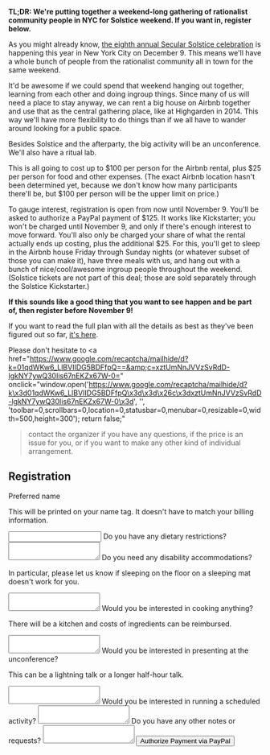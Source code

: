 **TL;DR: We're putting together a weekend-long gathering of rationalist
community people in NYC for Solstice weekend. If you want in, register below.**

As you might already know, <a
href="https://www.kickstarter.com/projects/1939801081/1947831394?ref=372512&token=a34aafd9"
target="_blank">the eighth annual Secular Solstice celebration</a> is
happening this year in New York City on December 9. This means we'll have a
whole bunch of people from the rationalist community all in town for the same
weekend.

It'd be awesome if we could spend that weekend hanging out together, learning
from each other and doing ingroup things. Since many of us will need a place to
stay anyway, we can rent a big house on Airbnb together and use that as the
central gathering place, like at Highgarden in 2014. This way we'll have more
flexibility to do things than if we all have to wander around looking for a
public space.

Besides Solstice and the afterparty, the big activity will be an unconference.
We'll also have a ritual lab.

This is all going to cost up to $100 per person for the Airbnb rental, plus $25
per person for food and other expenses. (The exact Airbnb location hasn't been
determined yet, because we don't know how many participants there'll be, but
$100 per person will be the upper limit on price.)

To gauge interest, registration is open from now until November 9. You'll be
asked to authorize a PayPal payment of $125. It works like Kickstarter; you
won't be charged until November 9, and only if there's enough interest to move
forward. You'll also only be charged your share of what the rental actually ends
up costing, plus the additional $25. For this, you'll get to sleep in the Airbnb
house Friday through Sunday nights (or whatever subset of those you can make
it), have three meals with us, and hang out with a bunch of nice/cool/awesome
ingroup people throughout the weekend. (Solstice tickets are not part of this
deal; those are sold separately through the Solstice Kickstarter.)

**If this sounds like a good thing that you want to see happen and be part of,
then register before November 9!**

If you want to read the full plan with all the details as best as they've been
figured out so far, [it's here](plan).

Please don't hesitate to <a
href="https://www.google.com/recaptcha/mailhide/d?k=01qdWKw6_LlBVIIDG5BDFfpQ==&amp;c=xztUmNnJVVzSvRdD-lgkNY7ywQ30Iis67nEKZx67W-0="
onclick="window.open('https://www.google.com/recaptcha/mailhide/d?k\x3d01qdWKw6_LlBVIIDG5BDFfpQ\x3d\x3d\x26c\x3dxztUmNnJVVzSvRdD-lgkNY7ywQ30Iis67nEKZx67W-0\x3d', '', 'toolbar=0,scrollbars=0,location=0,statusbar=0,menubar=0,resizable=0,width=500,height=300'); return false;"
>contact the organizer</a> if you have any questions, if the price is an issue
for you, or if you want to make any other kind of individual arrangement.

## Registration

<form action="https://www.sandbox.paypal.com/cgi-bin/webscr" method="post">
<input type="hidden" name="cert_id" value="G5742VYSFQWMW">
<input type="hidden" name="cmd" value="_s-xclick">
<input type="hidden" name="item_name" value="East Coast Rationalist Megameetup 2017 Registration">
<input type="hidden" name="amount" value="125.00">
<input type="hidden" name="on0" value="Preferred name">
<input type="hidden" name="on1" value="Do you have any dietary restrictions?">
<input type="hidden" name="on2" value="Do you need any disability accommodations?">
<input type="hidden" name="on3" value="Would you be interested in cooking anything?">
<input type="hidden" name="on4" value="Would you be interested in presenting at the unconference?">
<input type="hidden" name="on5" value="Would you be interested in running a scheduled activity?">
<input type="hidden" name="on6" value="Do you have any other notes or requests?">
<input type="hidden" name="currency_code" value="USD">
<input type="hidden" name="business" value="94MRV3LN85A8A">
<input type="hidden" name="paymentaction" value="authorization">
<input type="hidden" name="no_shipping" value="1">
<input type="hidden" name="return" value="https://rationalistmegameetup.com/thanks">
<input type="hidden" name="cancel_return" value="https://rationalistmegameetup.com/canceled">
<label>Preferred name
<p>This will be printed on your name tag. It doesn't have to match your billing
information.</p>
<input type="text" name="os0" required maxlength="200"></label>
<label>Do you have any dietary restrictions?
<textarea name="os1" maxlength="200"></textarea></label>
<label>Do you need any disability accommodations?
<p>In particular, please let us know if sleeping on the floor on a sleeping mat
doesn't work for you.</p>
<textarea name="os2" maxlength="200"></textarea></label>
<label>Would you be interested in cooking anything?
<p>There will be a kitchen and costs of ingredients can be reimbursed.</p>
<textarea name="os3" maxlength="200"></textarea></label>
<label>Would you be interested in presenting at the unconference?
<p>This can be a lightning talk or a longer half-hour talk.</p>
<textarea name="os4" maxlength="200"></textarea></label>
<label>Would you be interested in running a scheduled activity?
<textarea name="os5" maxlength="200"></textarea></label>
<label>Do you have any other notes or requests?
<textarea name="os6" maxlength="200"></textarea></label>
<input type="submit" value="Authorize Payment via PayPal">
</form>

